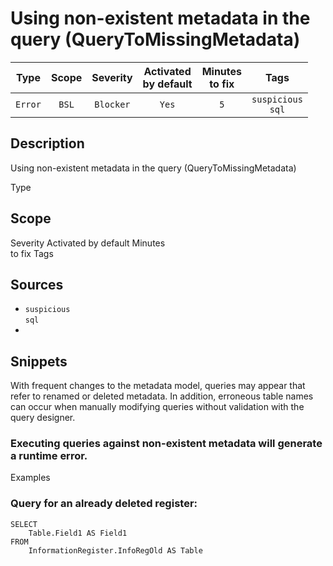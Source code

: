 # Using non-existent metadata in the query (QueryToMissingMetadata)

|   Type    |    Scope    |   Severity    |    Activated<br>by default    |    Minutes<br>to fix    |            Tags             |
|:--------:|:-----------------------------:|:-------------:|:------------------------------:|:-----------------------------------:|:---------------------------:|
| `Error` |             `BSL`             | `Blocker` |              `Yes`              |                 `5`                 |    `suspicious`<br>`sql`    |

<!-- Блоки выше заполняются автоматически, не трогать -->
## Description

Using non-existent metadata in the query (QueryToMissingMetadata)

Type

## Scope

Severity
Activated by default
Minutes<br> to fix
Tags

## Sources
<!-- Необходимо указывать ссылки на все источники, из которых почерпнута информация для создания диагностики -->
<!-- Примеры источников

* Source: [Standard: Modules (RU)](https://its.1c.ru/db/v8std#content:456:hdoc)
* Useful information: [Refusal to use modal windows (RU)](https://its.1c.ru/db/metod8dev#content:5272:hdoc)
* Источник: [Cognitive complexity, ver. 1.4](https://www.sonarsource.com/docs/CognitiveComplexity.pdf) -->
- `suspicious`<br>`sql`
- <!-- Блоки выше заполняются автоматически, не трогать -->

## Snippets

With frequent changes to the metadata model, queries may appear that refer to renamed or deleted metadata. In addition, erroneous table names can occur when manually modifying queries without validation with the query designer.
### Executing queries against non-existent metadata will generate a runtime error.

Examples

### Query for an already deleted register:

```sdbl
SELECT
    Table.Field1 AS Field1
FROM
    InformationRegister.InfoRegOld AS Table
```
